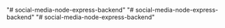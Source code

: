 "# social-media-node-express-backend" 
"# social-media-node-express-backend" 
"# social-media-node-express-backend" 
